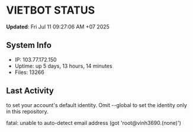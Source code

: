 # VIETBOT STATUS
**Updated**: Fri Jul 11 09:27:06 AM +07 2025

## System Info
- IP: 103.77.172.150
- Uptime: up 5 days, 13 hours, 14 minutes
- Files: 13266

## Last Activity

to set your account's default identity.
Omit --global to set the identity only in this repository.

fatal: unable to auto-detect email address (got 'root@vinh3690.(none)')
